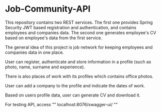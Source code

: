 # Job-Community-API

This repository contains two REST services. The first one provides Spring Security JWT based registration and authentication, and contains employees and companies data. 
The second one generates employee's CV based on employee's data from the first service.

The general idea of this project is job network for keeping employees and companies data in one place.

User can register, authenticate and store information in a profile (such as photo, name, surname and experience). 

There is also places of work with its profiles which contains office photos.

User can add a company to the profile and indicate the dates of work.

Based on users profile data, user can generate CV and download it.

For testing API, access 
""
localhost:8076/swagger-ui/
""
